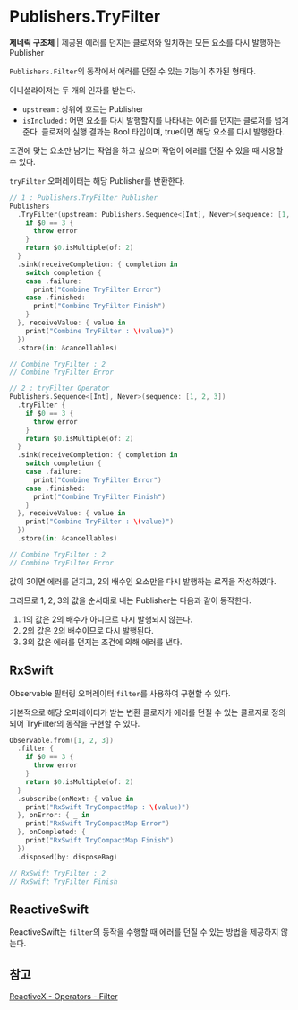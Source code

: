 # Publishers.TryFilter

**제네릭 구조체** | 제공된 에러를 던지는 클로저와 일치하는 모든 요소를 다시 발행하는 Publisher

`Publishers.Filter`의 동작에서 에러를 던질 수 있는 기능이 추가된 형태다.

이니셜라이저는 두 개의 인자를 받는다.

- `upstream` : 상위에 흐르는 Publisher
- `isIncluded` : 어떤 요소를 다시 발행할지를 나타내는 에러를 던지는 클로저를 넘겨준다. 클로저의 실행 결과는 Bool 타입이며, true이면 해당 요소를 다시 발행한다.

조건에 맞는 요소만 남기는 작업을 하고 싶으며 작업이 에러를 던질 수 있을 때 사용할 수 있다.

`tryFilter` 오퍼레이터는 해당 Publisher를 반환한다.

```swift
// 1 : Publishers.TryFilter Publisher
Publishers
  .TryFilter(upstream: Publishers.Sequence<[Int], Never>(sequence: [1, 2, 3])) {
    if $0 == 3 {
      throw error
    }
    return $0.isMultiple(of: 2)
  }
  .sink(receiveCompletion: { completion in
    switch completion {
    case .failure:
      print("Combine TryFilter Error")
    case .finished:
      print("Combine TryFilter Finish")
    }
  }, receiveValue: { value in
    print("Combine TryFilter : \(value)")
  })
  .store(in: &cancellables)

// Combine TryFilter : 2
// Combine TryFilter Error

// 2 : tryFilter Operator
Publishers.Sequence<[Int], Never>(sequence: [1, 2, 3])
  .tryFilter {
    if $0 == 3 {
      throw error
    }
    return $0.isMultiple(of: 2)
  }
  .sink(receiveCompletion: { completion in
    switch completion {
    case .failure:
      print("Combine TryFilter Error")
    case .finished:
      print("Combine TryFilter Finish")
    }
  }, receiveValue: { value in
    print("Combine TryFilter : \(value)")
  })
  .store(in: &cancellables)

// Combine TryFilter : 2
// Combine TryFilter Error
```

값이 3이면 에러를 던지고, 2의 배수인 요소만을 다시 발행하는 로직을 작성하였다.

그러므로 1, 2, 3의 값을 순서대로 내는 Publisher는 다음과 같이 동작한다.

1. 1의 값은 2의 배수가 아니므로 다시 발행되지 않는다.
2. 2의 값은 2의 배수이므로 다시 발행된다.
3. 3의 값은 에러를 던지는 조건에 의해 에러를 낸다.

## RxSwift

Observable 필터링 오퍼레이터 `filter`를 사용하여 구현할 수 있다.

기본적으로 해당 오퍼레이터가 받는 변환 클로저가 에러를 던질 수 있는 클로저로 정의되어 TryFilter의 동작을 구현할 수 있다.

```swift
Observable.from([1, 2, 3])
  .filter {
    if $0 == 3 {
      throw error
    }
    return $0.isMultiple(of: 2)
  }
  .subscribe(onNext: { value in
    print("RxSwift TryCompactMap : \(value)")
  }, onError: { _ in
    print("RxSwift TryCompactMap Error")
  }, onCompleted: {
    print("RxSwift TryCompactMap Finish")
  })
  .disposed(by: disposeBag)

// RxSwift TryFilter : 2
// RxSwift TryFilter Finish
```

## ReactiveSwift

ReactiveSwift는 `filter`의 동작을 수행할 때 에러를 던질 수 있는 방법을 제공하지 않는다.

## 참고

[ReactiveX - Operators - Filter](http://reactivex.io/documentation/operators/filter.html)